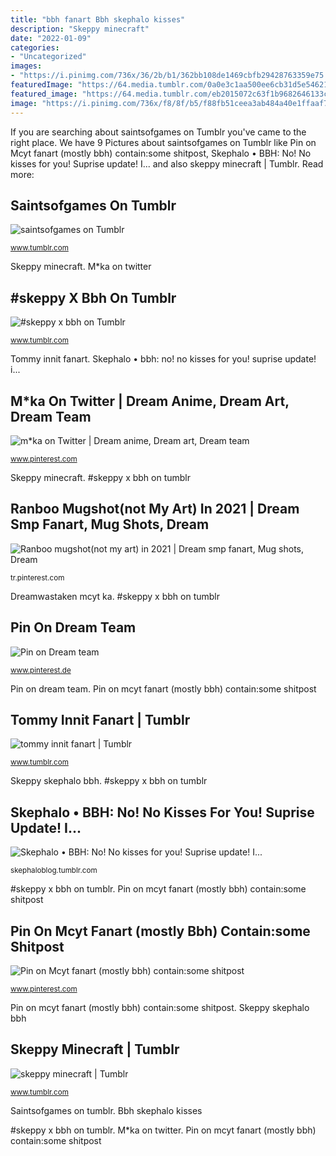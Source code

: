 ```yaml
---
title: "bbh fanart Bbh skephalo kisses"
description: "Skeppy minecraft"
date: "2022-01-09"
categories:
- "Uncategorized"
images:
- "https://i.pinimg.com/736x/36/2b/b1/362bb108de1469cbfb29428763359e75.jpg"
featuredImage: "https://64.media.tumblr.com/0a0e3c1aa500ee6cb31d5e5462106f5d/5de349ade853aec9-80/s500x750/ea5237d19e2da823844a9e8738de3819244e7c88.jpg"
featured_image: "https://64.media.tumblr.com/eb2015072c63f1b9682646133cf327eb/51e82789a4332a68-7d/s640x960/8f9594ff6835c42ef5e5b509c28ab888f611bb72.png"
image: "https://i.pinimg.com/736x/f8/8f/b5/f88fb51ceea3ab484a40e1ffaaf77695.jpg"
---
```


If you are searching about saintsofgames on Tumblr you've came to the right place. We have 9 Pictures about saintsofgames on Tumblr like Pin on Mcyt fanart (mostly bbh) contain:some shitpost, Skephalo • BBH: No! No kisses for you! Suprise update! I... and also skeppy minecraft | Tumblr. Read more:

## Saintsofgames On Tumblr

![saintsofgames on Tumblr](https://64.media.tumblr.com/eb2015072c63f1b9682646133cf327eb/51e82789a4332a68-7d/s640x960/8f9594ff6835c42ef5e5b509c28ab888f611bb72.png "Skeppy skephalo bbh")

<small>www.tumblr.com</small>

Skeppy minecraft. M*ka on twitter

## #skeppy X Bbh On Tumblr

![#skeppy x bbh on Tumblr](https://64.media.tumblr.com/0a0e3c1aa500ee6cb31d5e5462106f5d/5de349ade853aec9-80/s500x750/ea5237d19e2da823844a9e8738de3819244e7c88.jpg "Bbh skephalo kisses")

<small>www.tumblr.com</small>

Tommy innit fanart. Skephalo • bbh: no! no kisses for you! suprise update! i...

## M*ka On Twitter | Dream Anime, Dream Art, Dream Team

![m*ka on Twitter | Dream anime, Dream art, Dream team](https://i.pinimg.com/736x/f8/8f/b5/f88fb51ceea3ab484a40e1ffaaf77695.jpg "#skeppy x bbh on tumblr")

<small>www.pinterest.com</small>

Skeppy minecraft. #skeppy x bbh on tumblr

## Ranboo Mugshot(not My Art) In 2021 | Dream Smp Fanart, Mug Shots, Dream

![Ranboo mugshot(not my art) in 2021 | Dream smp fanart, Mug shots, Dream](https://i.pinimg.com/736x/f3/d6/70/f3d67049400b1dd6387c92345ac0f441.jpg "Bbh skephalo kisses")

<small>tr.pinterest.com</small>

Dreamwastaken mcyt ka. #skeppy x bbh on tumblr

## Pin On Dream Team

![Pin on Dream team](https://i.pinimg.com/736x/36/2b/b1/362bb108de1469cbfb29428763359e75.jpg "Tommy innit fanart")

<small>www.pinterest.de</small>

Pin on dream team. Pin on mcyt fanart (mostly bbh) contain:some shitpost

## Tommy Innit Fanart | Tumblr

![tommy innit fanart | Tumblr](https://64.media.tumblr.com/b529a720b30221e7d2c939a03cc05a8e/fd9f50e20ddc0fca-68/s500x750/4ab68a583d85f7e61231cbf9b467e562b129aa1a.png "#skeppy x bbh on tumblr")

<small>www.tumblr.com</small>

Skeppy skephalo bbh. #skeppy x bbh on tumblr

## Skephalo • BBH: No! No Kisses For You! Suprise Update! I...

![Skephalo • BBH: No! No kisses for you! Suprise update! I...](https://66.media.tumblr.com/3556252dac1d10889379e39f290e8bf1/ebf728e72a45aee5-81/s640x960/2bd23d76d2cece38fa3e795a0c49c0619fb0829e.jpg "Tommy innit fanart")

<small>skephaloblog.tumblr.com</small>

#skeppy x bbh on tumblr. Pin on mcyt fanart (mostly bbh) contain:some shitpost

## Pin On Mcyt Fanart (mostly Bbh) Contain:some Shitpost

![Pin on Mcyt fanart (mostly bbh) contain:some shitpost](https://i.pinimg.com/736x/e2/2d/0a/e22d0abe0d430666115e617bdb703a4a.jpg "Bbh skephalo kisses")

<small>www.pinterest.com</small>

Pin on mcyt fanart (mostly bbh) contain:some shitpost. Skeppy skephalo bbh

## Skeppy Minecraft | Tumblr

![skeppy minecraft | Tumblr](https://64.media.tumblr.com/5a73af55bc6b6deff3bb1106f82dd57b/69bf4e8ba1e44ad9-bf/s400x600/383c7a10b79080b12113784e27b3617c211156bc.png "Dreamwastaken mcyt ka")

<small>www.tumblr.com</small>

Saintsofgames on tumblr. Bbh skephalo kisses

#skeppy x bbh on tumblr. M*ka on twitter. Pin on mcyt fanart (mostly bbh) contain:some shitpost
